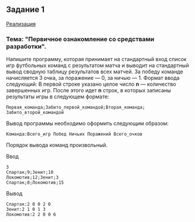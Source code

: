 ## Задание 1

[Реализация](../src/tasks/football.py)

### Тема: "Первичное ознакомление со средствами разработки".

Напишите программу, которая принимает на стандартный вход список игр футбольных команд 
с результатом матча и выводит на стандартный вывод сводную таблицу результатов всех матчей.
За победу команде начисляется 3 очка, за поражение — 0, за ничью — 1.
Формат ввода следующий:
В первой строке указано целое число **n** — количество завершенных игр.
После этого идет **n** строк, в которых записаны результаты 
игры в следующем формате:

``` console
Первая_команда;Забито_первой_командой;Вторая_команда;
Забито_второй_командой
```

Вывод программы необходимо оформить следующим образом:

``` console
Команда:Всего_игр Побед Ничьих Поражений Всего_очков
```

Порядок вывода команд произвольный.

Ввод
``` console
3
Спартак;9;Зенит;10
Локомотив;12;Зенит;3
Спартак;8;Локомотив;15
```

Вывод
``` console
Спартак:2 0 0 2 0
Зенит:2 1 0 1 3
Локомотив:2 2 0 0 6 
```